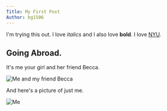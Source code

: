 ```yaml
---
Title: My First Post
Author: bg1506
---
```


I'm trying this out. I love _italics_ and I also love **bold**.
I love [NYU](https://www.nyu.edu/).

## Going Abroad.

It's me your girl and her friend Becca.

![Me and my friend Becca](https://i.imgur.com/JMeehPe.jpg)

And here's a picture of just me.

![Me](https://i.imgur.com/JyGFYBP.jpg)
